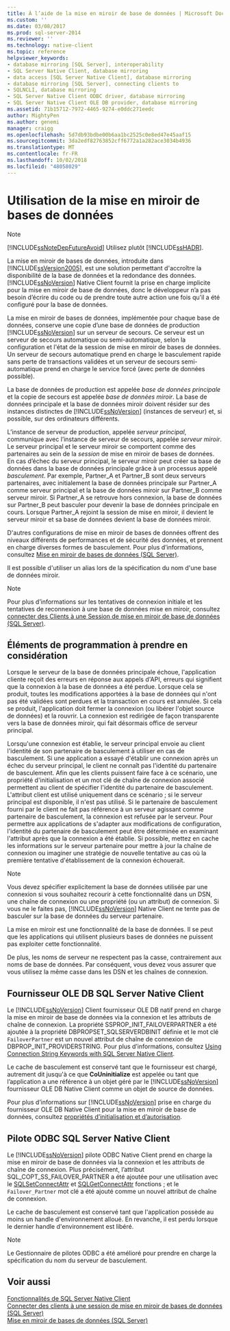 ```yaml
---
title: À l’aide de la mise en miroir de base de données | Microsoft Docs
ms.custom: ''
ms.date: 03/08/2017
ms.prod: sql-server-2014
ms.reviewer: ''
ms.technology: native-client
ms.topic: reference
helpviewer_keywords:
- database mirroring [SQL Server], interoperability
- SQL Server Native Client, database mirroring
- data access [SQL Server Native Client], database mirroring
- database mirroring [SQL Server], connecting clients to
- SQLNCLI, database mirroring
- SQL Server Native Client ODBC driver, database mirroring
- SQL Server Native Client OLE DB provider, database mirroring
ms.assetid: 71b15712-7972-4465-9274-e0ddc271eedc
author: MightyPen
ms.author: genemi
manager: craigg
ms.openlocfilehash: 5d7db93bdbe00b6aa1bc2525c0e8ed47e45aaf15
ms.sourcegitcommit: 3da2edf82763852cff6772a1a282ace3034b4936
ms.translationtype: MT
ms.contentlocale: fr-FR
ms.lasthandoff: 10/02/2018
ms.locfileid: "48058029"
---
```

# <a name="using-database-mirroring"></a>Utilisation de la mise en miroir de bases de données
    
> [!NOTE]  
>  [!INCLUDE[ssNoteDepFutureAvoid](../../../includes/ssnotedepfutureavoid-md.md)] Utilisez plutôt [!INCLUDE[ssHADR](../../../includes/sshadr-md.md)].  
  
 La mise en miroir de bases de données, introduite dans [!INCLUDE[ssVersion2005](../../../includes/ssversion2005-md.md)], est une solution permettant d'accroître la disponibilité de la base de données et la redondance des données. [!INCLUDE[ssNoVersion](../../../includes/ssnoversion-md.md)] Native Client fournit la prise en charge implicite pour la mise en miroir de base de données, donc le développeur n’a pas besoin d’écrire du code ou de prendre toute autre action une fois qu’il a été configuré pour la base de données.  
  
 La mise en miroir de bases de données, implémentée pour chaque base de données, conserve une copie d’une base de données de production [!INCLUDE[ssNoVersion](../../../includes/ssnoversion-md.md)] sur un serveur de secours. Ce serveur est un serveur de secours automatique ou semi-automatique, selon la configuration et l'état de la session de mise en miroir de bases de données. Un serveur de secours automatique prend en charge le basculement rapide sans perte de transactions validées et un serveur de secours semi-automatique prend en charge le service forcé (avec perte de données possible).  
  
 La base de données de production est appelée *base de données principale* et la copie de secours est appelée *base de données miroir*. La base de données principale et la base de données miroir doivent résider sur des instances distinctes de [!INCLUDE[ssNoVersion](../../../includes/ssnoversion-md.md)] (instances de serveur) et, si possible, sur des ordinateurs différents.  
  
 L’instance de serveur de production, appelée *serveur principal*, communique avec l’instance de serveur de secours, appelée *serveur miroir*. Le serveur principal et le serveur miroir se comportent comme des partenaires au sein de la *session* de mise en miroir de bases de données. En cas d’échec du serveur principal, le serveur miroir peut créer sa base de données dans la base de données principale grâce à un processus appelé *basculement*. Par exemple, Partner_A et Partner_B sont deux serveurs partenaires, avec initialement la base de données principale sur Partner_A comme serveur principal et la base de données miroir sur Partner_B comme serveur miroir. Si Partner_A se retrouve hors connexion, la base de données sur Partner_B peut basculer pour devenir la base de données principale en cours. Lorsque Partner_A rejoint la session de mise en miroir, il devient le serveur miroir et sa base de données devient la base de données miroir.  
  
 D'autres configurations de mise en miroir de bases de données offrent des niveaux différents de performances et de sécurité des données, et prennent en charge diverses formes de basculement. Pour plus d’informations, consultez [Mise en miroir de bases de données &#40;SQL Server&#41;](../../../database-engine/database-mirroring/database-mirroring-sql-server.md).  
  
 Il est possible d'utiliser un alias lors de la spécification du nom d'une base de données miroir.  
  
> [!NOTE]  
>  Pour plus d’informations sur les tentatives de connexion initiale et les tentatives de reconnexion à une base de données mise en miroir, consultez [connecter des Clients à une Session de mise en miroir de base de données &#40;SQL Server&#41;](../../../database-engine/database-mirroring/connect-clients-to-a-database-mirroring-session-sql-server.md).  
  
## <a name="programming-considerations"></a>Éléments de programmation à prendre en considération  
 Lorsque le serveur de la base de données principale échoue, l'application cliente reçoit des erreurs en réponse aux appels d'API, erreurs qui signifient que la connexion à la base de données a été perdue. Lorsque cela se produit, toutes les modifications apportées à la base de données qui n'ont pas été validées sont perdues et la transaction en cours est annulée. Si cela se produit, l'application doit fermer la connexion (ou libérer l'objet source de données) et la rouvrir. La connexion est redirigée de façon transparente vers la base de données miroir, qui fait désormais office de serveur principal.  
  
 Lorsqu'une connexion est établie, le serveur principal envoie au client l'identité de son partenaire de basculement à utiliser en cas de basculement. Si une application a essayé d'établir une connexion après un échec du serveur principal, le client ne connaît pas l'identité du partenaire de basculement. Afin que les clients puissent faire face à ce scénario, une propriété d'initialisation et un mot clé de chaîne de connexion associé permettent au client de spécifier l'identité du partenaire de basculement. L'attribut client est utilisé uniquement dans ce scénario ; si le serveur principal est disponible, il n'est pas utilisé. Si le partenaire de basculement fourni par le client ne fait pas référence à un serveur agissant comme partenaire de basculement, la connexion est refusée par le serveur. Pour permettre aux applications de s'adapter aux modifications de configuration, l'identité du partenaire de basculement peut être déterminée en examinant l'attribut après que la connexion a été établie. Si possible, mettez en cache les informations sur le serveur partenaire pour mettre à jour la chaîne de connexion ou imaginer une stratégie de nouvelle tentative au cas où la première tentative d'établissement de la connexion échouerait.  
  
> [!NOTE]  
>  Vous devez spécifier explicitement la base de données utilisée par une connexion si vous souhaitez recourir à cette fonctionnalité dans un DSN, une chaîne de connexion ou une propriété (ou un attribut) de connexion. Si vous ne le faites pas, [!INCLUDE[ssNoVersion](../../../includes/ssnoversion-md.md)] Native Client ne tente pas de basculer sur la base de données du serveur partenaire.  
>   
>  La mise en miroir est une fonctionnalité de la base de données. Il se peut que les applications qui utilisent plusieurs bases de données ne puissent pas exploiter cette fonctionnalité.  
>   
>  De plus, les noms de serveur ne respectent pas la casse, contrairement aux noms de base de données. Par conséquent, vous devez vous assurer que vous utilisez la même casse dans les DSN et les chaînes de connexion.  
  
## <a name="sql-server-native-client-ole-db-provider"></a>Fournisseur OLE DB SQL Server Native Client  
 Le [!INCLUDE[ssNoVersion](../../../includes/ssnoversion-md.md)] Client fournisseur OLE DB natif prend en charge la mise en miroir de base de données via la connexion et les attributs de chaîne de connexion. La propriété SSPROP_INIT_FAILOVERPARTNER a été ajoutée à la propriété DBPROPSET_SQLSERVERDBINIT définie et le mot clé `FailoverPartner` est un nouvel attribut de chaîne de connexion de DBPROP_INIT_PROVIDERSTRING. Pour plus d’informations, consultez [Using Connection String Keywords with SQL Server Native Client](../applications/using-connection-string-keywords-with-sql-server-native-client.md).  
  
 Le cache de basculement est conservé tant que le fournisseur est chargé, autrement dit jusqu'à ce que **CoUninitialize** est appelée ou tant que l’application a une référence à un objet géré par le [!INCLUDE[ssNoVersion](../../../includes/ssnoversion-md.md)] fournisseur OLE DB Native Client comme un objet de source de données.  
  
 Pour plus d’informations sur [!INCLUDE[ssNoVersion](../../../includes/ssnoversion-md.md)] prise en charge du fournisseur OLE DB Native Client pour la mise en miroir de base de données, consultez [propriétés d’initialisation et d’autorisation](../../native-client-ole-db-data-source-objects/initialization-and-authorization-properties.md).  
  
## <a name="sql-server-native-client-odbc-driver"></a>Pilote ODBC SQL Server Native Client  
 Le [!INCLUDE[ssNoVersion](../../../includes/ssnoversion-md.md)] pilote ODBC Native Client prend en charge la mise en miroir de base de données via la connexion et les attributs de chaîne de connexion. Plus précisément, l’attribut SQL_COPT_SS_FAILOVER_PARTNER a été ajoutée pour une utilisation avec le [SQLSetConnectAttr](../../native-client-odbc-api/sqlsetconnectattr.md) et [SQLGetConnectAttr](../../native-client-odbc-api/sqlgetconnectattr.md) fonctions ; et le `Failover_Partner` mot clé a été ajouté comme un nouvel attribut de chaîne de connexion.  
  
 Le cache de basculement est conservé tant que l'application possède au moins un handle d'environnement alloué. En revanche, il est perdu lorsque le dernier handle d'environnement est libéré.  
  
> [!NOTE]  
>  Le Gestionnaire de pilotes ODBC a été amélioré pour prendre en charge la spécification du nom du serveur de basculement.  
  
## <a name="see-also"></a>Voir aussi  
 [Fonctionnalités de SQL Server Native Client](sql-server-native-client-features.md)   
 [Connecter des clients à une session de mise en miroir de bases de données &#40;SQL Server&#41;](../../../database-engine/database-mirroring/connect-clients-to-a-database-mirroring-session-sql-server.md)   
 [Mise en miroir de bases de données &#40;SQL Server&#41;](../../../database-engine/database-mirroring/database-mirroring-sql-server.md)  
  
  
